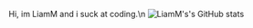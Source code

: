 Hi, im LiamM and i suck at coding.\n
![LiamM's's GitHub stats](https://github-readme-stats.vercel.app/api?username=LiamM-MTCBs&show_icons=true&theme=radical)
